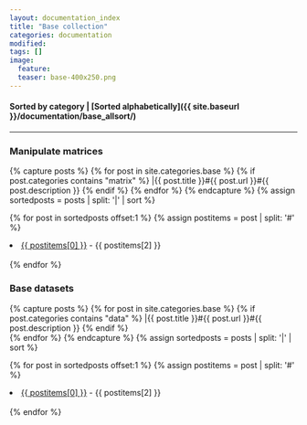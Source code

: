 ```yaml
---
layout: documentation_index
title: "Base collection"
categories: documentation
modified:
tags: []
image:
  feature:
  teaser: base-400x250.png
---
```

#### Sorted by category | [Sorted alphabetically]({{ site.baseurl }}/documentation/base_allsort/)
---

### Manipulate matrices

<div class="tiles">

{% capture posts %}
  {% for post in site.categories.base %}
    {% if post.categories contains "matrix" %}
      |{{ post.title }}#{{ post.url }}#{{ post.description }}
    {% endif %}
  {% endfor %}
{% endcapture %}
{% assign sortedposts = posts | split: '|' | sort %}

{% for post in sortedposts offset:1 %}
  {% assign postitems = post | split: '#' %}
  <li><a href="{{ site.baseurl }}{{ postitems[1] }}">{{ postitems[0] }}</a> - {{ postitems[2] }}</li><br>
{% endfor %}
</div><!-- /.tiles -->

### Base datasets

<div class="tiles">

{% capture posts %}
  {% for post in site.categories.base %}
    {% if post.categories contains "data" %}
      |{{ post.title }}#{{ post.url }}#{{ post.description }}
    {% endif %}  
  {% endfor %}
{% endcapture %}
{% assign sortedposts = posts | split: '|' | sort %}

{% for post in sortedposts offset:1 %}
  {% assign postitems = post | split: '#' %}
  <li><a href="{{ site.baseurl }}{{ postitems[1] }}">{{ postitems[0] }}</a> - {{ postitems[2] }}</li><br>
{% endfor %}
</div><!-- /.tiles -->
